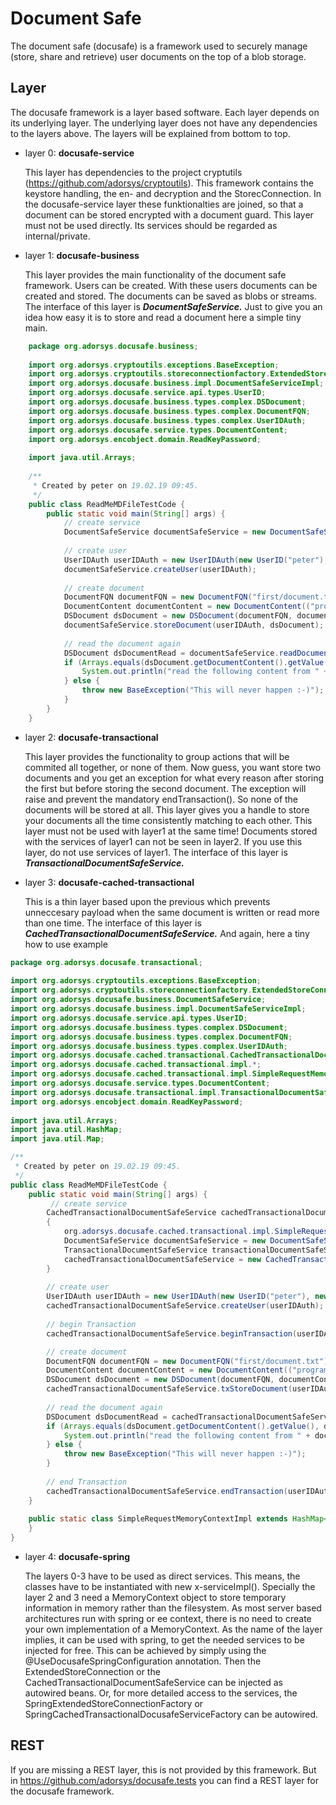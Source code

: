 # Document Safe

The document safe (docusafe) is a framework used to securely manage (store, share and retrieve) user documents on the top of a blob storage.

## Layer
The docusafe framework is a layer based software. Each layer depends on its underlying layer. The underlying layer does not have any dependencies to the layers above. 
The layers will be explained from bottom to top. 
* layer 0: **docusafe-service**

    This layer has dependencies to the project cryptutils (https://github.com/adorsys/cryptoutils). This framework contains the keystore handling, 
the en- and decryption and the StorecConnection. In the docusafe-service layer these funktionalties are joined, so that a document can be stored encrypted with a document guard.
This layer must not be used directly. Its services should be regarded as internal/private.
 
* layer 1: **docusafe-business**

    This layer provides the main functionality of the document safe framework. Users can be created. With these users documents can be created and stored. The documents can be saved as blobs or streams. 
The interface of this layer is ***DocumentSafeService.*** Just to give you an idea how easy it is to store and read a document here a simple tiny main.

```java
    package org.adorsys.docusafe.business;
    
    import org.adorsys.cryptoutils.exceptions.BaseException;
    import org.adorsys.cryptoutils.storeconnectionfactory.ExtendedStoreConnectionFactory;
    import org.adorsys.docusafe.business.impl.DocumentSafeServiceImpl;
    import org.adorsys.docusafe.service.api.types.UserID;
    import org.adorsys.docusafe.business.types.complex.DSDocument;
    import org.adorsys.docusafe.business.types.complex.DocumentFQN;
    import org.adorsys.docusafe.business.types.complex.UserIDAuth;
    import org.adorsys.docusafe.service.types.DocumentContent;
    import org.adorsys.encobject.domain.ReadKeyPassword;
    
    import java.util.Arrays;
    
    /**
     * Created by peter on 19.02.19 09:45.
     */
    public class ReadMeMDFileTestCode {
        public static void main(String[] args) {
            // create service
            DocumentSafeService documentSafeService = new DocumentSafeServiceImpl(ExtendedStoreConnectionFactory.get());
    
            // create user
            UserIDAuth userIDAuth = new UserIDAuth(new UserID("peter"), new ReadKeyPassword("passwordOfPeter"));
            documentSafeService.createUser(userIDAuth);
    
            // create document
            DocumentFQN documentFQN = new DocumentFQN("first/document.txt");
            DocumentContent documentContent = new DocumentContent(("programming is the mirror of your mind").getBytes());
            DSDocument dsDocument = new DSDocument(documentFQN, documentContent, null);
            documentSafeService.storeDocument(userIDAuth, dsDocument);
    
            // read the document again
            DSDocument dsDocumentRead = documentSafeService.readDocument(userIDAuth, documentFQN);
            if (Arrays.equals(dsDocument.getDocumentContent().getValue(), dsDocumentRead.getDocumentContent().getValue()) == true) {
                System.out.println("read the following content from " + documentFQN + ":" + new String(dsDocumentRead.getDocumentContent().getValue()));
            } else {
                throw new BaseException("This will never happen :-)");
            }
        }
    }

```
* layer 2: **docusafe-transactional**

    This layer provides the functionality to group actions that will be commited all together, or none of them. Now guess, you want store two documents and you get an exception 
for what every reason after storing the first but before storing the second document. The exception will raise and prevent the mandatory endTransaction(). So none of the documents 
will be stored at all. This layer gives you a handle to store your documents all the time consistently matching to each other.
This layer must not be used with layer1 at the same time! Documents stored with the services of layer1 can not be seen in layer2. If you use this layer, do not use services of layer1.
The interface of this layer is ***TransactionalDocumentSafeService.***
 
* layer 3: **docusafe-cached-transactional**

    This is a thin layer based upon the previous which prevents unneccesary payload when the same document is written or read more than one time. 
The interface of this layer is ***CachedTransactionalDocumentSafeService.*** And again, here a tiny how to use example

```java
package org.adorsys.docusafe.transactional;
    
import org.adorsys.cryptoutils.exceptions.BaseException;
import org.adorsys.cryptoutils.storeconnectionfactory.ExtendedStoreConnectionFactory;
import org.adorsys.docusafe.business.DocumentSafeService;
import org.adorsys.docusafe.business.impl.DocumentSafeServiceImpl;
import org.adorsys.docusafe.service.api.types.UserID;
import org.adorsys.docusafe.business.types.complex.DSDocument;
import org.adorsys.docusafe.business.types.complex.DocumentFQN;
import org.adorsys.docusafe.business.types.complex.UserIDAuth;
import org.adorsys.docusafe.cached.transactional.CachedTransactionalDocumentSafeService;
import org.adorsys.docusafe.cached.transactional.impl.*;
import org.adorsys.docusafe.cached.transactional.impl.SimpleRequestMemoryContextImpl;
import org.adorsys.docusafe.service.types.DocumentContent;
import org.adorsys.docusafe.transactional.impl.TransactionalDocumentSafeServiceImpl;
import org.adorsys.encobject.domain.ReadKeyPassword;
    
import java.util.Arrays;
import java.util.HashMap;
import java.util.Map;

/**
 * Created by peter on 19.02.19 09:45.
 */
public class ReadMeMDFileTestCode {
    public static void main(String[] args) {
         // create service
        CachedTransactionalDocumentSafeService cachedTransactionalDocumentSafeService;
        {
            org.adorsys.docusafe.cached.transactional.impl.SimpleRequestMemoryContextImpl simpleRequestMemoryContext = new org.adorsys.docusafe.cached.transactional.impl.SimpleRequestMemoryContextImpl();
            DocumentSafeService documentSafeService = new DocumentSafeServiceImpl(ExtendedStoreConnectionFactory.get());
            TransactionalDocumentSafeService transactionalDocumentSafeService = new TransactionalDocumentSafeServiceImpl(simpleRequestMemoryContext, documentSafeService);
            cachedTransactionalDocumentSafeService = new CachedTransactionalDocumentSafeServiceImpl(simpleRequestMemoryContext, transactionalDocumentSafeService);
        }
    
        // create user
        UserIDAuth userIDAuth = new UserIDAuth(new UserID("peter"), new ReadKeyPassword("passwordOfPeter"));
        cachedTransactionalDocumentSafeService.createUser(userIDAuth);
    
        // begin Transaction
        cachedTransactionalDocumentSafeService.beginTransaction(userIDAuth);

        // create document
        DocumentFQN documentFQN = new DocumentFQN("first/document.txt");
        DocumentContent documentContent = new DocumentContent(("programming is the mirror of your mind").getBytes());
        DSDocument dsDocument = new DSDocument(documentFQN, documentContent, null);
        cachedTransactionalDocumentSafeService.txStoreDocument(userIDAuth, dsDocument);
    
        // read the document again
        DSDocument dsDocumentRead = cachedTransactionalDocumentSafeService.txReadDocument(userIDAuth, documentFQN);
        if (Arrays.equals(dsDocument.getDocumentContent().getValue(), dsDocumentRead.getDocumentContent().getValue()) == true) {
            System.out.println("read the following content from " + documentFQN + ":" + new String(dsDocumentRead.getDocumentContent().getValue()));
        } else {
            throw new BaseException("This will never happen :-)");
        }
    
        // end Transaction
        cachedTransactionalDocumentSafeService.endTransaction(userIDAuth);
    }
    
    public static class SimpleRequestMemoryContextImpl extends HashMap<Object, Object> {
    }
}
```
    
* layer 4: **docusafe-spring**
    
    The layers 0-3 have to be used as direct services. This means, the classes have to be instantiated with new x-serviceImpl(). 
Specially the layer 2 and 3 need a MemoryContext object to store temporary information in memory 
rather than the filesystem.
As most server based architectures run 
with spring or ee context, there is no need to create your own implementation of a MemoryContext.
As the name of the layer implies,
it can be used with spring, to get the needed services to be injected for free.
This can be achieved by simply using the @UseDocusafeSpringConfiguration annotation. Then the ExtendedStoreConnection or the 
CachedTransactionalDocumentSafeService can be injected as autowired beans. Or, for more detailed access to the services, the
SpringExtendedStoreConnectionFactory or SpringCachedTransactionalDocusafeServiceFactory can be autowired.
 
## REST
If you are missing a REST layer, this is not provided by this framework. But in https://github.com/adorsys/docusafe.tests you can find a REST layer for the docusafe framework.

